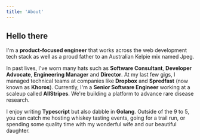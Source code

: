 ```yaml
---
title: 'About'
---
```


## Hello there

I'm a **product-focused engineer** that works across the web development tech stack as well as a proud father to an Australian Kelpie mix named Jpeg.

In past lives, I've worn many hats such as **Software Consultant**, **Developer Advocate**, **Engineering Manager** and **Director**. At my last few gigs, I managed technical teams at companies like **Dropbox** and **Spredfast** (now known as **Khoros**). Currently, I'm a **Senior Software Engineer** working at a scaleup called **AllStripes**. We're building a platform to advance rare disease research.

I enjoy writing **Typescript** but also dabble in **Golang**. Outside of the 9 to 5, you can catch me hosting whiskey tasting events, going for a trail run, or spending some quality time with my wonderful wife and our beautiful daughter.

